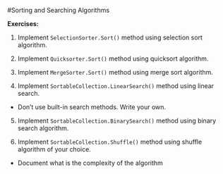 #Sorting and Searching Algorithms

**Exercises:**

01. Implement ``SelectionSorter.Sort()`` method using selection sort algorithm.

02. Implement ``Quicksorter.Sort()`` method using quicksort algorithm.

03. Implement ``MergeSorter.Sort()`` method using merge sort algorithm.

04. Implement ``SortableCollection.LinearSearch()`` method using linear search.
 * Don’t use built-in search methods. Write your own.

05. Implement ``SortableCollection.BinarySearch()`` method using binary search algorithm.

06. Implement ``SortableCollection.Shuffle()`` method using shuffle algorithm of your choice.
 * Document what is the complexity of the algorithm
